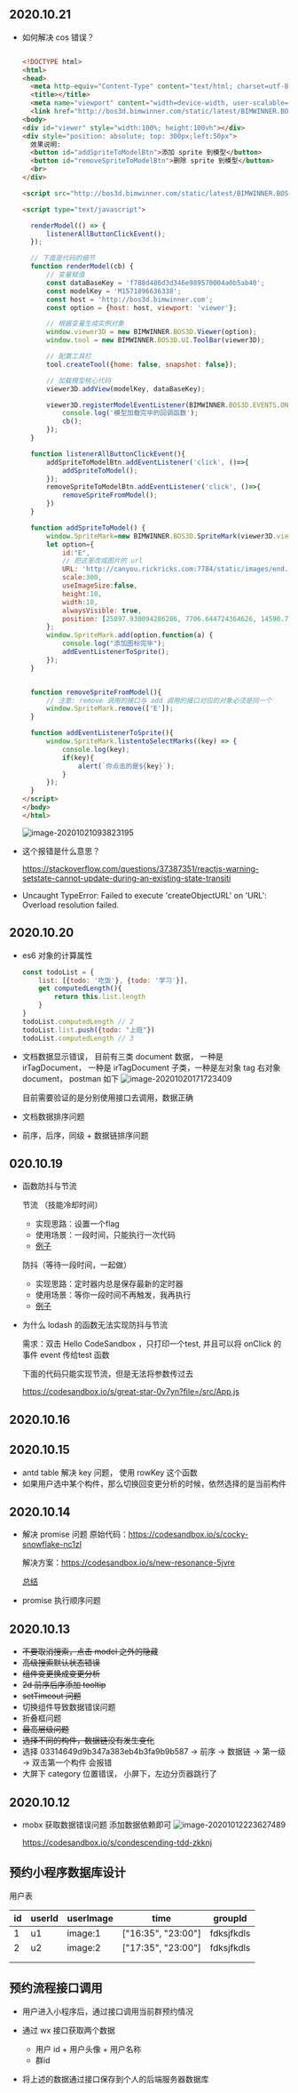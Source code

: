 

## 2020.10.21

- 如何解决 cos 错误？

  ```html
  
  <!DOCTYPE html>
  <html>
  <head>
    <meta http-equiv="Content-Type" content="text/html; charset=utf-8"/>
    <title></title>
    <meta name="viewport" content="width=device-width, user-scalable=no, minimum-scale=1.0, maximum-scale=1.0">
    <link href="http://bos3d.bimwinner.com/static/latest/BIMWINNER.BOS3D.min.css" rel="stylesheet">
  <body>
  <div id="viewer" style="width:100%; height:100vh"></div>
  <div style="position: absolute; top: 300px;left:50px">
    效果说明:
    <button id="addSpriteToModelBtn">添加 sprite 到模型</button>
    <button id="removeSpriteToModelBtn">删除 sprite 到模型</button>
    <br>
  </div>
  
  <script src="http://bos3d.bimwinner.com/static/latest/BIMWINNER.BOS3D.min.js" charset="utf-8" type="application/javascript"></script>
  
  <script type="text/javascript">
  
  	renderModel(() => {
  		listenerAllButtonClickEvent();
  	});
  
  	// 下面是代码的细节
  	function renderModel(cb) {
  		// 变量赋值
  		const dataBaseKey = 'f788d486d3d346e989570004a0b5ab40';
  		const modelKey = 'M1571896636338';
  		const host = 'http://bos3d.bimwinner.com';
  		const option = {host: host, viewport: 'viewer'};
  
  		// 根据变量生成实例对象
  		window.viewer3D = new BIMWINNER.BOS3D.Viewer(option);
  		window.tool = new BIMWINNER.BOS3D.UI.ToolBar(viewer3D);
  
  		// 配置工具栏
  		tool.createTool({home: false, snapshot: false});
  
  		// 加载模型核心代码
  		viewer3D.addView(modelKey, dataBaseKey);
  
  		viewer3D.registerModelEventListener(BIMWINNER.BOS3D.EVENTS.ON_LOAD_COMPLETE, function (event) {
  			console.log('模型加载完毕的回调函数');
  			cb();
  		});
  	}
  
  	function listenerAllButtonClickEvent(){
  		addSpriteToModelBtn.addEventListener('click', ()=>{
  			addSpriteToModel();
  		});
  		removeSpriteToModelBtn.addEventListener('click', ()=>{
  			removeSpriteFromModel();
  		})
  	}
  
  	function addSpriteToModel() {
  		window.SpriteMark=new BIMWINNER.BOS3D.SpriteMark(viewer3D.viewerImpl);
  		let option={
  			id:"E",
  			// 把这里改成图片的 url
  			URL: 'http://canyou.rickricks.com:7784/static/images/end.png',
  			scale:300,
  			useImageSize:false,
  			height:10,
  			width:10,
  			alwaysVisible: true,
  			position: [25897.930094286286, 7706.644724364626, 14590.708089386419]
  		};
  		window.SpriteMark.add(option,function(a) {
  			console.log("添加图标完毕");
  			addEventListenerToSprite();
  		});
  	}
  
  
  	function removeSpriteFromModel(){
  		// 注意: remove 调用的接口与 add 调用的接口对应的对象必须是同一个
  		window.SpriteMark.remove(['E']);
  	}
  
  	function addEventListenerToSprite(){
  		window.SpriteMark.listentoSelectMarks((key) => {
  			console.log(key);
  			if(key){
  				alert(`你点击的是${key}`);
  			}
  		});
  	}
  </script>
  </body>
  </html>
  
  ```

  ![image-20201021093823195](https://raw.githubusercontent.com/wojiaofengzhongzhuifeng/iamge-host-2/master/image-20201021093823195.png)

- 这个报错是什么意思？

  https://stackoverflow.com/questions/37387351/reactjs-warning-setstate-cannot-update-during-an-existing-state-transiti

- Uncaught TypeError: Failed to execute 'createObjectURL' on 'URL': Overload resolution failed.



## 2020.10.20

- es6 对象的计算属性

  ```javascript
  const todoList = {
      list: [{todo: '吃饭'}, {todo: '学习'}],
      get computedLength(){
          return this.list.length
      }
  }
  todoList.computedLength // 2
  todoList.list.push({todo: "上班"})
  todoList.computedLength // 3
  ```

- 文档数据显示错误， 目前有三类 document 数据， 一种是 irTagDocument， 一种是 irTagDocument 子类，一种是左对象 tag 右对象 document， postman 如下
  ![image-20201020171723409](https://raw.githubusercontent.com/wojiaofengzhongzhuifeng/iamge-host-2/master/image-20201020171723409.png)

  目前需要验证的是分别使用接口去调用，数据正确

- 文档数据排序问题

- 前序，后序，同级 + 数据链排序问题

## 020.10.19

- 函数防抖与节流

  节流 （技能冷却时间）

    - 实现思路：设置一个flag
    - 使用场景：一段时间，只能执行一次代码
    - [例子](https://jsbin.com/giralanuki/1/edit?html,js,console,output)

  防抖（等待一段时间，一起做）

   - 实现思路：定时器内总是保存最新的定时器
   - 使用场景：等你一段时间不再触发，我再执行
   - [例子](https://jsbin.com/behunokime/edit?html,js,output)

- 为什么 lodash 的函数无法实现防抖与节流

  需求：双击 Hello CodeSandbox ，只打印一个test, 并且可以将 onClick 的事件 event 传给test 函数

  下面的代码只能实现节流，但是无法将参数传过去

  https://codesandbox.io/s/great-star-0v7yn?file=/src/App.js 

## 2020.10.16





## 2020.10.15

- antd table 解决 key 问题， 使用 rowKey 这个函数
- 如果用户选中某个构件，那么切换回变更分析的时候，依然选择的是当前构件



## 2020.10.14

- 解决 promise 问题
  原始代码：https://codesandbox.io/s/cocky-snowflake-nc1zl

  解决方案：https://codesandbox.io/s/new-resonance-5jvre

  [总结](../posts/2020年10月14日-promise-demo.md)
  
- promise 执行顺序问题



## 2020.10.13

- ~~不要取消搜索，点击 model 之外的隐藏~~
- ~~高级搜索默认状态错误~~
- ~~组件变更换成变更分析~~
- ~~2d 前序后序添加 tooltip~~
- ~~setTimeout 问题~~
- 切换组件导致数据错误问题
- 折叠框问题
- ~~最高层级问题~~
- ~~选择不同的构件，数据链没有发生变化~~
- 选择 03314649d9b347a383eb4b3fa9b9b587 -> 前序 -> 数据链 -> 第一级 -> 双击第一个构件 会报错 
- 大屏下 category 位置错误， 小屏下，左边分页器跳行了



## 2020.10.12

- mobx 获取数据错误问题
  添加数据依赖即可
  ![image-20201012223627489](https://raw.githubusercontent.com/wojiaofengzhongzhuifeng/iamge-host-2/master/image-20201012223627489.png)

  https://codesandbox.io/s/condescending-tdd-zkknj



## 预约小程序数据库设计

用户表

| id   | userId | userImage | time               | groupId    |
| :--- | ------ | --------- | ------------------ | ---------- |
| 1    | u1     | image:1   | ["16:35", "23:00"] | fdksjfkdls |
| 2    | u2     | image:2   | ["17:35", "23:00"] | fdksjfkdls |
|      |        |           |                    |            |
|      |        |           |                    |            |





## 预约流程接口调用

- 用户进入小程序后，通过接口调用当前群预约情况

- 通过 wx 接口获取两个数据

  - 用户 id + 用户头像 + 用户名称
  - 群id

- 将上述的数据通过接口保存到个人的后端服务器数据库

  